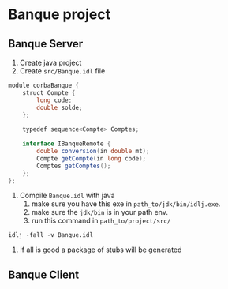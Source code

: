 # Banque project
## Banque Server

1. Create java project
1. Create `src/Banque.idl` file
```java
module corbaBanque {
	struct Compte {
		long code;
		double solde;
	};
	
	typedef sequence<Compte> Comptes;

	interface IBanqueRemote {
		double conversion(in double mt);
		Compte getCompte(in long code);
		Comptes getComptes();
	};
};
```

1. Compile `Banque.idl` with java
   1. make sure you have this exe in `path_to/jdk/bin/idlj.exe`.
   1. make sure the `jdk/bin` is in your path env.
   1. run this command in `path_to/project/src/`
```
idlj -fall -v Banque.idl
```
1. If all is good a package of stubs will be generated

## Banque Client


